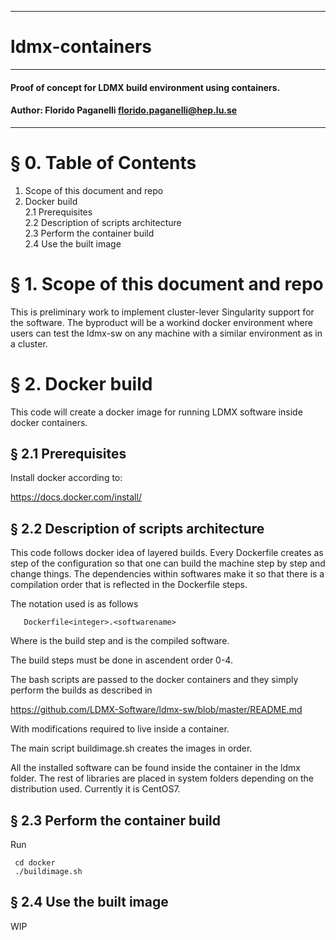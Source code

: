 ---------------------------------------------------------------
# ldmx-containers
---------------------------------------------------------------
#### Proof of concept for LDMX build environment using containers.
#### Author: Florido Paganelli florido.paganelli@hep.lu.se
---------------------------------------------------------------

# § 0. Table of Contents

  1. Scope of this document and repo  
  2. Docker build  
  2.1 Prerequisites  
  2.2 Description of scripts architecture  
  2.3 Perform the container build  
  2.4 Use the built image  

# § 1. Scope of this document and repo

This is preliminary work to implement cluster-lever Singularity support for the software.
The byproduct will be a workind docker environment where users can test
the ldmx-sw on any machine with a similar environment as in a cluster.

# § 2. Docker build

This code will create a docker image for running LDMX software inside docker containers.

## § 2.1 Prerequisites

Install docker according to:

  <https://docs.docker.com/install/>

## § 2.2 Description of scripts architecture

This code follows docker idea of layered builds. Every Dockerfile creates 
as step of the configuration so that one can build the machine step by step 
and change things. The dependencies within softwares make it so that there is a
compilation order that is reflected in the Dockerfile steps.

The notation used is as follows
```
   Dockerfile<integer>.<softwarename>
```

Where <integer> is the build step and <softwarename> is the compiled software.

The build steps must be done in ascendent order 0-4.

The bash scripts are passed to the docker containers and they simply perform 
the builds as described in 

   <https://github.com/LDMX-Software/ldmx-sw/blob/master/README.md> 

With modifications required to live inside a container.

The main script buildimage.sh creates the images in order.

All the installed software can be found inside the container in the ldmx folder.
The rest of libraries are placed in system folders depending on the distribution
used. Currently it is CentOS7.

## § 2.3 Perform the container build

Run 

```shell
 cd docker
 ./buildimage.sh
```

## § 2.4 Use the built image

WIP
